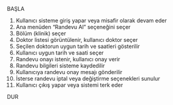 BAŞLA

1. Kullanıcı sisteme giriş yapar veya misafir olarak devam eder
2. Ana menüden “Randevu Al” seçeneğini seçer
3. Bölüm (klinik) seçer
4. Doktor listesi görüntülenir, kullanıcı doktor seçer
5. Seçilen doktorun uygun tarih ve saatleri gösterilir
6. Kullanıcı uygun tarih ve saati seçer
7. Randevu onayı istenir, kullanıcı onay verir
8. Randevu bilgileri sisteme kaydedilir
9. Kullanıcıya randevu onay mesajı gönderilir
10. İsterse randevu iptal veya değiştirme seçenekleri sunulur
11. Kullanıcı çıkış yapar veya sistemi terk eder

DUR
